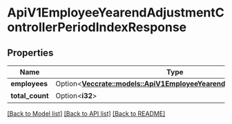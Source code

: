 # ApiV1EmployeeYearendAdjustmentControllerPeriodIndexResponse

## Properties

Name | Type | Description | Notes
------------ | ------------- | ------------- | -------------
**employees** | Option<[**Vec<crate::models::ApiV1EmployeeYearendAdjustmentParams>**](ApiV1EmployeeYearendAdjustmentParams.md)> |  | [optional]
**total_count** | Option<**i32**> | 合計件数 | [optional]

[[Back to Model list]](../README.md#documentation-for-models) [[Back to API list]](../README.md#documentation-for-api-endpoints) [[Back to README]](../README.md)



